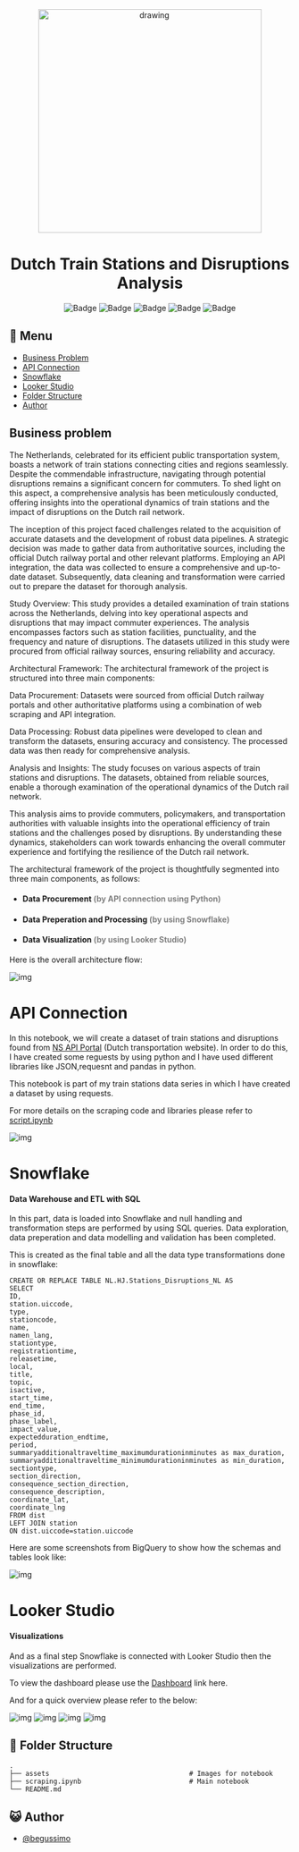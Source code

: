 <div align="center">
<img src="assets/ns_nl_train.png" alt="drawing" width="400"/> <br />


# Dutch Train Stations and Disruptions Analysis 


![Badge](https://img.shields.io/badge/Jupyter-F37626.svg?&style=for-the-badge&logo=Jupyter&logoColor=white)
![Badge](https://img.shields.io/badge/JSON-43B02A?logo=json&logoColor=white)
![Badge](https://img.shields.io/badge/Request-%23D3FB52?logoColor=white)
![Badge](https://img.shields.io/badge/Snowflake-%2329B5E8?logo=Snowflake&logoColor=white)
![Badge](https://img.shields.io/badge/Looker_Studio-8A2TK2?style=for-the-badge&logo=Looker&logoColor=white&color=%23DE3163&cacheSeconds=%234285F4)

</div>

## :bookmark_tabs: Menu

- [Business Problem](#Business-Problem)
- [API Connection](#API-Connection)
- [Snowflake](#Snowflake)
- [Looker Studio](#Looker-Studio)
- [Folder Structure](#closedbook-results)
- [Author](#smiley_cat-author)

## Business problem


The Netherlands, celebrated for its efficient public transportation system, boasts a network of train stations connecting cities and regions seamlessly. Despite the commendable infrastructure, navigating through potential disruptions remains a significant concern for commuters. To shed light on this aspect, a comprehensive analysis has been meticulously conducted, offering insights into the operational dynamics of train stations and the impact of disruptions on the Dutch rail network.

The inception of this project faced challenges related to the acquisition of accurate datasets and the development of robust data pipelines. A strategic decision was made to gather data from authoritative sources, including the official Dutch railway portal and other relevant platforms. Employing an API integration, the data was collected to ensure a comprehensive and up-to-date dataset. Subsequently, data cleaning and transformation were carried out to prepare the dataset for thorough analysis.

Study Overview:
This study provides a detailed examination of train stations across the Netherlands, delving into key operational aspects and disruptions that may impact commuter experiences. The analysis encompasses factors such as station facilities, punctuality, and the frequency and nature of disruptions. The datasets utilized in this study were procured from official railway sources, ensuring reliability and accuracy.

Architectural Framework:
The architectural framework of the project is structured into three main components:

Data Procurement: Datasets were sourced from official Dutch railway portals and other authoritative platforms using a combination of web scraping and API integration.

Data Processing: Robust data pipelines were developed to clean and transform the datasets, ensuring accuracy and consistency. The processed data was then ready for comprehensive analysis.

Analysis and Insights: The study focuses on various aspects of train stations and disruptions. The datasets, obtained from reliable sources, enable a thorough examination of the operational dynamics of the Dutch rail network.

This analysis aims to provide commuters, policymakers, and transportation authorities with valuable insights into the operational efficiency of train stations and the challenges posed by disruptions. By understanding these dynamics, stakeholders can work towards enhancing the overall commuter experience and fortifying the resilience of the Dutch rail network.

The architectural framework of the project is thoughtfully segmented into three main components, as follows:




- #### Data Procurement <font color='gray'> (by API connection using Python) </font>
- #### Data Preperation and Processing <font color='gray'>(by using Snowflake) </font>
- #### Data Visualization <font color='gray'>(by using Looker Studio) </font>



Here is the overall architecture flow:


![img](assets/arch.png)

# API Connection 
In this notebook, we will create a dataset of train stations and disruptions found from [NS API Portal](https://apiportal.ns.nl/) (Dutch transportation website). In order to do this, I have created some reguests by using python and I have used different libraries like JSON,requesnt and pandas in python.  

This notebook is part of my train stations data series in which I have created a dataset by using requests.

For more details on the scraping code and libraries please refer to [script.ipynb](/Users/begumkoca/Documents/GitHub/nederlandse-spoorwegen/script.ipynb)

![img](assets/ns_nl_api1.png)

# Snowflake

#### Data Warehouse and ETL with SQL

In this part, data is loaded into Snowflake and null handling and transformation steps are performed by using SQL queries. Data exploration, data preperation and data modelling and validation has been completed.


This is created as the final table and all the data type transformations done in snowflake:


```console
CREATE OR REPLACE TABLE NL.HJ.Stations_Disruptions_NL AS
SELECT 
ID,
station.uiccode,
type,
stationcode,
name,
namen_lang,
stationtype,
registrationtime,
releasetime,
local,
title,
topic,
isactive,
start_time,
end_time,
phase_id,
phase_label,
impact_value,
expectedduration_endtime,
period,
summaryadditionaltraveltime_maximumdurationinminutes as max_duration,
summaryadditionaltraveltime_minimumdurationinminutes as min_duration,
sectiontype,
section_direction,
consequence_section_direction,
consequence_description,
coordinate_lat,
coordinate_lng
FROM dist
LEFT JOIN station
ON dist.uiccode=station.uiccode
```


Here are some screenshots from BigQuery to show how the schemas and tables look like:

![img](assets/Snowflake1.png)



# Looker Studio 

#### Visualizations

And as a final step Snowflake is connected with Looker Studio then the visualizations are performed.

To view the dashboard please use the [Dashboard](https://lookerstudio.google.com/u/0/reporting/26122bc4-607d-41fc-a635-94927f7d36b6/page/UuMjD) link here.

And for a quick overview please refer to the below:

![img](assets/lk1.png)
![img](assets/lk2.png)
![img](assets/lk3.png)
![img](assets/lk4.png)





## :open_file_folder: Folder Structure

```
.
├── assets                                   # Images for notebook
├── scraping.ipynb                           # Main notebook                       
└── README.md
```


## :smiley_cat: Author

- [@begussimo](https://github.com/begussimo)